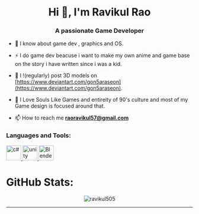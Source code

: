 <h1 align="center">Hi 👋, I'm Ravikul Rao</h1>
<h3 align="center">A passionate Game Developer </h3>

- 💬 I know about game dev , graphics and OS.

- ⚡  I do game dev beacuse i want  to make my own anime and game base on the story i have written since i was a kid.

- 📝 I !(regularly) post 3D models on [https://www.deviantart.com/gon5araseon](https://www.deviantart.com/gon5araseon).

- 🌱 I Love Souls Like Games and entireity of 90's culture and most of my Game design is focused around that.

- 📫 How to reach me **raoravikul57@gmail.com**



<h3 align="left">Languages and Tools:</h3>
<p align="left">
  <a href="https://docs.microsoft.com/en-us/dotnet/csharp/" target="_blank">
    <img src="https://cdn.worldvectorlogo.com/logos/c--4.svg" alt="c#" width="40" height="40"/>
  </a>
  <a href="https://unity.com/" target="_blank">
    <img src="https://cdn.worldvectorlogo.com/logos/unity-69.svg" alt="unity" width="40" height="40"/>
  </a>
    <a href="https://docs.blender.org/" target="_blank">
    <img src="https://cdn.worldvectorlogo.com/logos/blender-2.svg" alt="Blender" width="40" height="40"/>
  </a>
</p>


#  GitHub Stats:
<div >
  <p align="center"><img align="center" src="https://github-readme-streak-stats.herokuapp.com/?user=ravikul505&show_icons=true&locale=en&layout=compact&theme=algolia" alt="ravikul505" /></p>
</div> 

---


<!-- Proudly created with GPRM ( https://gprm.itsvg.in ) -->
